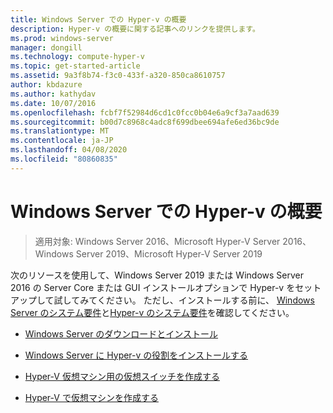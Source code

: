 ```yaml
---
title: Windows Server での Hyper-v の概要
description: Hyper-v の概要に関する記事へのリンクを提供します。
ms.prod: windows-server
manager: dongill
ms.technology: compute-hyper-v
ms.topic: get-started-article
ms.assetid: 9a3f8b74-f3c0-433f-a320-850ca8610757
author: kbdazure
ms.author: kathydav
ms.date: 10/07/2016
ms.openlocfilehash: fcbf7f52984d6cd1c0fcc0b04e6a9cf3a7aad639
ms.sourcegitcommit: b00d7c8968c4adc8f699dbee694afe6ed36bc9de
ms.translationtype: MT
ms.contentlocale: ja-JP
ms.lasthandoff: 04/08/2020
ms.locfileid: "80860835"
---
```

# <a name="get-started-with-hyper-v-on-windows-server"></a>Windows Server での Hyper-v の概要

>適用対象: Windows Server 2016、Microsoft Hyper-V Server 2016、Windows Server 2019、Microsoft Hyper-V Server 2019
  
次のリソースを使用して、Windows Server 2019 または Windows Server 2016 の Server Core または GUI インストールオプションで Hyper-v をセットアップして試してみてください。 ただし、インストールする前に、 [Windows Server のシステム要件](../../../get-started/System-Requirements--and-Installation.md)と[Hyper-v のシステム要件](../System-requirements-for-Hyper-V-on-Windows.md)を確認してください。

- [Windows Server のダウンロードとインストール](https://www.microsoft.com/evalcenter/evaluate-windows-server-2019)  

- [Windows Server に Hyper-v の役割をインストールする](Install-the-Hyper-V-role-on-Windows-Server.md)  
- [Hyper-V 仮想マシン用の仮想スイッチを作成する](Create-a-virtual-switch-for-Hyper-V-virtual-machines.md)  
- [Hyper-V で仮想マシンを作成する](Create-a-virtual-machine-in-Hyper-V.md)  